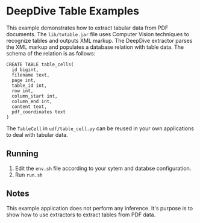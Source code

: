 # DeepDive Table Examples

This example demonstrates how to extract tabular data from PDF documents. The `lib/totable.jar` file uses Computer Vision techniques to recognize tables and outputs XML markup. The DeepDive extractor parses the XML markup and populates a database relation with table data. The schema of the relation is as follows:

    CREATE TABLE table_cells(
      id bigint,
      filename text,
      page int,
      table_id int,
      row int,
      column_start int,
      column_end int,
      content text,
      pdf_coordinates text
    )

The `TableCell` in `udf/table_cell.py` can be reused in your own applications to deal with tabular data.

## Running

1. Edit the `env.sh` file according to your sytem and databse configuration.
2. Run `run.sh`

## Notes

This example application does not perform any inference. It's purpose is to show how to use extractors to extract tables from PDF data.
